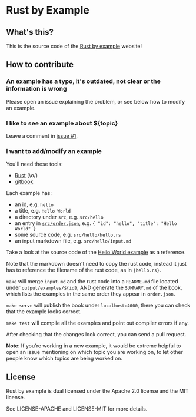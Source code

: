 # Rust by Example

## What's this?

This is the source code of the
[Rust by example](http://rustbyexample.github.io/) website!

## How to contribute

### An example has a typo, it's outdated, not clear or the information is wrong

Please open an issue explaining the problem, or see below how to modify an
example.

### I like to see an example about ${topic}

Leave a comment in
[issue #1](https://github.com/japaric/rust-by-example/issues/1).

### I want to add/modify an example

You'll need these tools:

* [Rust](http://www.rust-lang.org/) (\o/)
* [gitbook](http://www.gitbook.io)

Each example has:

* an id, e.g. `hello`
* a title, e.g. `Hello World`
* a directory under `src`, e.g. `src/hello`
* an entry in [`src/order.json`](src/order.json), e.g.
  `{ "id": "hello", "title": "Hello World" }`
* some source code, e.g. `src/hello/hello.rs`
* an input markdown file, e.g. `src/hello/input.md`

Take a look at the source code of the [Hello World example](src/hello) as a
reference.

Note that the markdown doesn't need to copy the rust code, instead it just has
to reference the filename of the rust code, as in `{hello.rs}`.

`make` will merge `input.md` and the rust code into a `README.md` file
located under `output/examples/${id}`, AND generate the `SUMMARY.md` of the
book, which lists the examples in the same order they appear in `order.json`.

`make serve` will publish the book under `localhost:4000`, there you can check
that the example looks correct.

`make test` will compile all the examples and point out compiler errors if any.

After checking that the changes look correct, you can send a pull request.

**Note**: If you're working in a new example, it would be extreme helpful to
open an issue mentioning on which topic you are working on, to let other people
know which topics are being worked on.

## License

Rust by example is dual licensed under the Apache 2.0 license and the MIT
license.

See LICENSE-APACHE and LICENSE-MIT for more details.

